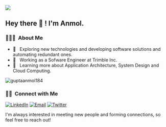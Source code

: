 <p align="left
  <img src="https://komarev.com/ghpvc/?username=guptaanmol184" alt="guptaanmol184" />
</p>

![](https://hit.yhype.me/github/profile?user_id=18148655)

<h2> Hey there 👋 ! I'm Anmol.</h2>

<h3> 👨🏻‍💻 &nbsp;About Me </h3>

- 🤔 &nbsp; Exploring new technologies and developing software solutions and automating redundant ones.
- 💼 &nbsp; Working as a Sofware Engineer at Trimble Inc.
- 🌱 &nbsp; Learning more about Application Architecture, System Design and Cloud Computing.

<p align="left">
  <img src="https://github-readme-stats.vercel.app/api?username=guptaanmol184&show_icons=true" alt="guptaanmol184" /> 
</p>

<h3> 🤝🏻 &nbsp;Connect with Me </h3>

<p align="left">
<a href="https://www.linkedin.com/in/anmol-gupta-665355120/"><img alt="LinkedIn" src="https://img.shields.io/badge/%20-Anmol%20Gupta-blue?style=flat&logo=linkedin&labelColor=5c5c5c&color=1182c3"></a>
<a href="mailto:guptaanmol184@gmail.com"><img alt="Email" src="https://img.shields.io/badge/%20-guptaanmol184@gmail.com-blue?style=flat&logo=gmail&labelColor=5c5c5c&color=1182c3"></a>
<a href="https://twitter.com/guptaanmol184"><img alt="Twitter" src="https://img.shields.io/badge/%20-guptaanmol184-blue?style=flat&logo=twitter&labelColor=5c5c5c&color=1182c3"></a>
</p>

I'm always interested in meeting new people and forming connections, so feel free to reach out!

<!--
**guptaanmol184/guptaanmol184** is a ✨ _special_ ✨ repository because its `README.md` (this file) appears on your GitHub profile.

Here are some ideas to get you started:

- 🔭 I’m currently working on ...
- 🌱 I’m currently learning ...
- 👯 I’m looking to collaborate on ...
- 🤔 I’m looking for help with ...
- 💬 Ask me about ...
- 📫 How to reach me: ...
- 😄 Pronouns: ...
- ⚡ Fun fact: ...
-->
